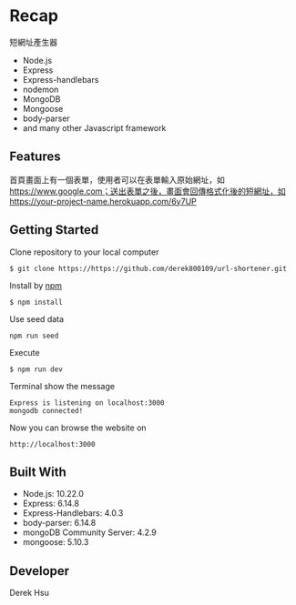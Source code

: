 # Recap

短網址產生器

* Node.js
* Express
* Express-handlebars
* nodemon
* MongoDB
* Mongoose
* body-parser
* and many other Javascript framework

## Features
首頁畫面上有一個表單，使用者可以在表單輸入原始網址，如 https://www.google.com；送出表單之後，畫面會回傳格式化後的短網址，如 https://your-project-name.herokuapp.com/6y7UP

## Getting Started
Clone repository to your local computer
```
$ git clone https://https://github.com/derek800109/url-shortener.git
```
Install by [npm](https://www.npmjs.com/)
```
$ npm install
```
Use seed data 
```
npm run seed
```
Execute 
```
$ npm run dev 
```
Terminal show the message 
 ```
Express is listening on localhost:3000
mongodb connected!
```
Now you can browse the website on 
```
http://localhost:3000
```
## Built With
* Node.js: 10.22.0
* Express: 6.14.8
* Express-Handlebars: 4.0.3
* body-parser: 6.14.8
* mongoDB Community Server: 4.2.9
* mongoose: 5.10.3

## Developer
Derek Hsu